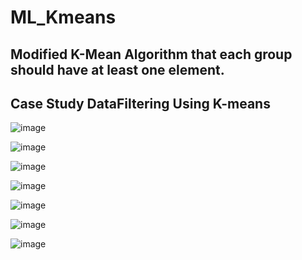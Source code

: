# ML_Kmeans

## Modified K-Mean Algorithm that each group should have at least one element.

## Case Study DataFiltering Using K-means

<p align="center">

  ![image](https://user-images.githubusercontent.com/93954052/161167701-ed48b05e-abb5-4239-9861-93f38e183369.png)

  ![image](https://user-images.githubusercontent.com/93954052/161167980-d51b57c7-b0c9-467f-95cc-2085f7379565.png)

  ![image](https://user-images.githubusercontent.com/93954052/161167943-89982ad2-9d76-41f1-965f-8361f9aac9da.png)

  ![image](https://user-images.githubusercontent.com/93954052/155263045-2d5aa6ad-e10b-44b5-9d1a-0dfdff070268.png)

  ![image](https://user-images.githubusercontent.com/93954052/161167516-7766a973-e49b-4331-8b2d-2f461879eaed.png)

  ![image](https://user-images.githubusercontent.com/93954052/161167545-8a0f8bcb-6a92-4a06-b90d-e24938ece2e1.png)

  ![image](https://user-images.githubusercontent.com/93954052/161167589-4cfbfb77-47e9-4361-8cb8-ea44a800302c.png)

</p>
